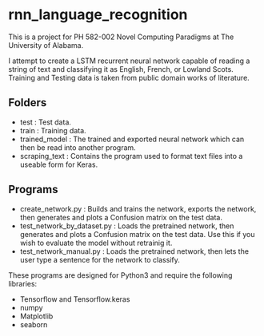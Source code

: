 # rnn_language_recognition

This is a project for PH 582-002 Novel Computing Paradigms at The University of Alabama.

I attempt to create a LSTM recurrent neural network capable of reading a string of text and classifying it as English, French, or Lowland Scots. Training and Testing data is taken from public domain works of literature.


## Folders
* test : Test data.
* train : Training data.
* trained_model : The trained and exported neural network which can then be read into another program.
* scraping_text : Contains the program used to format text files into a useable form for Keras.

## Programs
* create_network.py : Builds and trains the network, exports the network, then generates and plots a Confusion matrix on the test data.
* test_network_by_dataset.py : Loads the pretrained network, then generates and plots a Confusion matrix on the test data. Use this if you wish to evaluate the model without retrainig it.
* test_network_manual.py : Loads the pretrained network, then lets the user type a sentence for the network to classify.

These programs are designed for Python3 and require the following libraries:
* Tensorflow and Tensorflow.keras
* numpy
* Matplotlib
* seaborn

